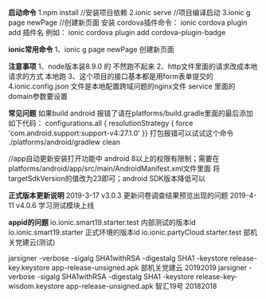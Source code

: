 


******启动命令******
      1.npm install      //安装项目依赖
      2.ionic serve      //项目编译启动
      3.ionic g page newPage   //创建新页面
     安装 cordova插件命令：
      ionic cordova plugin add 插件名
     例如：
      ionic cordova plugin add cordova-plugin-badge

******ionic常用命令******
      1、ionic g page newPage   创建新页面

******注意事项******
      1、node版本装8.9.0 的  不然跑不起来
      2、http文件里面的请求改成本地请求的方式 本地跑
      3、这个项目的接口基本都是用form表单提交的
      4.ionic.config.json 文件是本地配置跨域问题的nginx文件 service 里面的domain参数要设置

******常见问题******
      如果build android 报错了请在platforms/build.gradle里面的最后添加如下代码：
      configurations.all {
      resolutionStrategy {
          force 'com.android.support:support-v4:27.1.0'
      }}
      打包报错可以试试这个命令
      ./platforms/android/gradlew clean


//app自动更新安装打开功能中 android 8以上的权限有限制；需要在 platforms/android/app/src/main/AndroidManifest.xml文件里面
      将 targetSdkVersion的值改为23即可；android SDK版本降低可以

******正式版本更新说明******
      2019-3-17  v3.0.3  更新问卷调查结果预览出现的问题
      2019-4-11 v4.0.6   学习测试模块上线

******appid的问题******
     io.ionic.smart19.starter.test   内部测试的版本id
     io.ionic.smart19.starter        正式环境的版本id
     io.ionic.partyCloud.starter.test     部机关党建云(测试)
   
     
jarsigner -verbose -sigalg SHA1withRSA -digestalg SHA1 -keystore release-key.keystore app-release-unsigned.apk 部机关党建云
20192019
jarsigner -verbose -sigalg SHA1withRSA -digestalg SHA1 -keystore release-key-wisdom.keystore app-release-unsigned.apk 智汇19号
20182018
